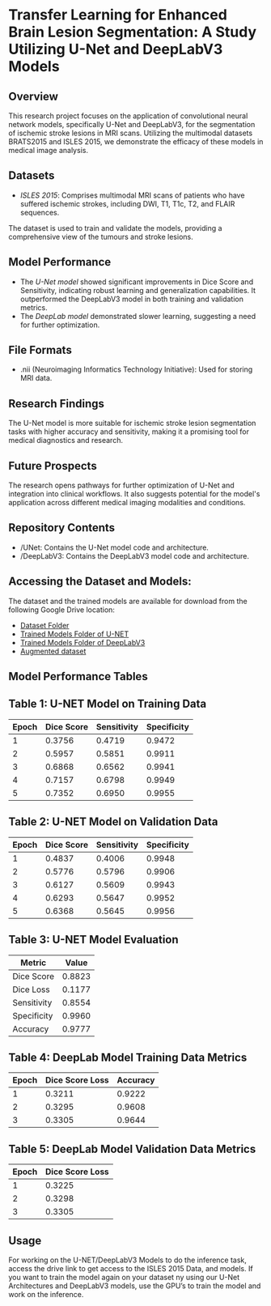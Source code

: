 # Transfer Learning for Enhanced Brain Lesion Segmentation: A Study Utilizing U-Net and DeepLabV3 Models

## Overview
This research project focuses on the application of convolutional neural network models, specifically U-Net and DeepLabV3, for the segmentation of ischemic stroke lesions in MRI scans. Utilizing the multimodal datasets BRATS2015 and ISLES 2015, we demonstrate the efficacy of these models in medical image analysis.

## Datasets
- *ISLES 2015*: Comprises multimodal MRI scans of patients who have suffered ischemic strokes, including DWI, T1, T1c, T2, and FLAIR sequences.

The dataset is used to train and validate the models, providing a comprehensive view of the tumours and stroke lesions.

## Model Performance
- The *U-Net model* showed significant improvements in Dice Score and Sensitivity, indicating robust learning and generalization capabilities. It outperformed the DeepLabV3 model in both training and validation metrics.
- The *DeepLab model* demonstrated slower learning, suggesting a need for further optimization.

## File Formats
- .nii (Neuroimaging Informatics Technology Initiative): Used for storing MRI data.

## Research Findings
The U-Net model is more suitable for ischemic stroke lesion segmentation tasks with higher accuracy and sensitivity, making it a promising tool for medical diagnostics and research.

## Future Prospects
The research opens pathways for further optimization of U-Net and integration into clinical workflows. It also suggests potential for the model's application across different medical imaging modalities and conditions.

## Repository Contents
- /UNet: Contains the U-Net  model code and architecture.
- /DeepLabV3: Contains the DeepLabV3 model code and architecture.

## Accessing the Dataset and Models:
The dataset and the trained models are available for download from the following Google Drive location:
- [Dataset Folder](https://drive.google.com/drive/folders/1ZZpPimYgyFNFEotl3JxxejTh8bASThbu?usp=sharing)
- [Trained Models Folder of U-NET](https://drive.google.com/drive/folders/1soZX5wiIkcyEj2dpMduHY3BwmQVvcSe2?usp=sharing)
- [Trained Models Folder of DeepLabV3](https://drive.google.com/drive/folders/1oqcD02UHB6j083juN-BpstMJn8BaTAty?usp=sharing)
- [Augmented dataset](https://drive.google.com/drive/folders/1zfBU3L-9n2nroGpnqFJYLWls1wPjPlpa?usp=sharing)


## Model Performance Tables

## Table 1: U-NET Model on Training Data

| Epoch | Dice Score | Sensitivity | Specificity |
|-------|------------|-------------|-------------|
| 1     | 0.3756     | 0.4719      | 0.9472      |
| 2     | 0.5957     | 0.5851      | 0.9911      |
| 3     | 0.6868     | 0.6562      | 0.9941      |
| 4     | 0.7157     | 0.6798      | 0.9949      |
| 5     | 0.7352     | 0.6950      | 0.9955      |

## Table 2: U-NET Model on Validation Data

| Epoch | Dice Score | Sensitivity | Specificity |
|-------|------------|-------------|-------------|
| 1     | 0.4837     | 0.4006      | 0.9948      |
| 2     | 0.5776     | 0.5796      | 0.9906      |
| 3     | 0.6127     | 0.5609      | 0.9943      |
| 4     | 0.6293     | 0.5647      | 0.9952      |
| 5     | 0.6368     | 0.5645      | 0.9956      |

## Table 3: U-NET Model Evaluation

| Metric      | Value  |
|-------------|--------|
| Dice Score  | 0.8823 |
| Dice Loss   | 0.1177 |
| Sensitivity | 0.8554 |
| Specificity | 0.9960 |
| Accuracy    | 0.9777 |

## Table 4: DeepLab Model Training Data Metrics

| Epoch | Dice Score Loss | Accuracy |
|-------|-----------------|----------|
| 1     | 0.3211          | 0.9222   |
| 2     | 0.3295          | 0.9608   |
| 3     | 0.3305          | 0.9644   |

## Table 5: DeepLab Model Validation Data Metrics

| Epoch | Dice Score Loss |
|-------|-----------------|
| 1     | 0.3225          |
| 2     | 0.3298          |
| 3     | 0.3305          |


## Usage
For working on the U-NET/DeepLabV3 Models to do the inference task, access the drive link to get access to the ISLES 2015 Data, and models. If you want to train the model again on your dataset ny using our U-Net Architectures and DeepLabV3 models, use the GPU’s to train the model and work on the inference.
